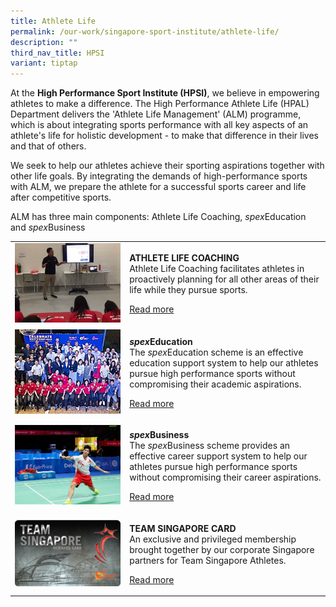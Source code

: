 ```yaml
---
title: Athlete Life
permalink: /our-work/singapore-sport-institute/athlete-life/
description: ""
third_nav_title: HPSI
variant: tiptap
---
```

<p>At the <strong>High Performance Sport Institute (HPSI)</strong>, we believe
in empowering athletes to make a difference. The High Performance Athlete
Life (HPAL) Department delivers the 'Athlete Life Management' (ALM) programme,
which is about integrating sports performance with all key aspects of an
athlete's life for holistic development - to make that difference in their
lives and that of others.</p>
<p>We seek to help our athletes achieve their sporting aspirations together
with other life goals. By integrating the demands of high-performance sports
with ALM, we prepare the athlete for a successful sports career and life
after competitive sports.</p>
<p>ALM has three main components: Athlete Life Coaching,&nbsp;<em>spex</em>Education
and&nbsp;<em>spex</em>Business</p>
<p></p>
<table style="minWidth: 50px">
<colgroup>
<col>
<col>
</colgroup>
<tbody>
<tr>
<td rowspan="1" colspan="1">
<div class="isomer-image-wrapper">
<img style="width: 100%" height="auto" width="100%" alt="" src="/images/Our%20Work/Singapore%20Sports%20Institute/Athlete%20Life/Athlete%20Life%20Coaching01.jpg">
</div>
</td>
<td rowspan="1" colspan="1">
<p><strong>ATHLETE LIFE COACHING</strong>
<br>Athlete Life Coaching facilitates athletes in proactively planning for
all other areas of their life while they pursue sports.</p>
<p><a href="/singapore-sport-institute/athlete-life/athlete-life-coaching/" rel="noopener noreferrer nofollow" target="_blank">Read more</a>
</p>
</td>
</tr>
<tr>
<td rowspan="1" colspan="1">
<div class="isomer-image-wrapper">
<img style="width: 100%" height="auto" width="100%" alt="" src="/images/Our%20Work/Singapore%20Sports%20Institute/Athlete%20Life/spexed.jpg">
</div>
</td>
<td rowspan="1" colspan="1">
<p><strong><em>spex</em>Education</strong>
<br>The <em>spex</em>Education scheme is an effective education support system
to help our athletes pursue high performance sports without compromising
their academic aspirations.</p>
<p><a href="/singapore-sport-institute/athlete-life/spexeducation/" rel="noopener noreferrer nofollow" target="_blank">Read more</a>
</p>
</td>
</tr>
<tr>
<td rowspan="1" colspan="1">
<div class="isomer-image-wrapper">
<img style="width: 100%" height="auto" width="100%" alt="" src="/images/Our%20Work/Singapore%20Sports%20Institute/Athlete%20Life/Derek%20Wong%20at%20SEA%20Games.jpg">
</div>
</td>
<td rowspan="1" colspan="1">
<p><strong><em>spex</em>Business</strong>
<br>The <em>spex</em>Business scheme provides an effective career support system
to help our athletes pursue high performance sports without compromising
their career aspirations.</p>
<p><a href="/singapore-sport-institute/athlete-life/spexbusiness/" rel="noopener noreferrer nofollow" target="_blank">Read more</a>
</p>
</td>
</tr>
<tr>
<td rowspan="1" colspan="1">
<div class="isomer-image-wrapper">
<img style="width: 100%" height="auto" width="100%" alt="" src="/images/Our%20Work/Singapore%20Sports%20Institute/Athlete%20Life/teamsingaporecard.jpg">
</div>
</td>
<td rowspan="1" colspan="1">
<p><strong>TEAM SINGAPORE CARD</strong>
<br>An exclusive and privileged membership brought together by our corporate
Singapore partners for Team Singapore Athletes.</p>
<p><a href="/singapore-sport-institute/athlete-life/team-singapore-card/" rel="noopener noreferrer nofollow" target="_blank">Read more</a>
</p>
</td>
</tr>
</tbody>
</table>
<p></p>